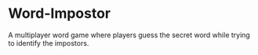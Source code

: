# Word-Impostor
A multiplayer word game where players guess the secret word while trying to identify the impostors.
